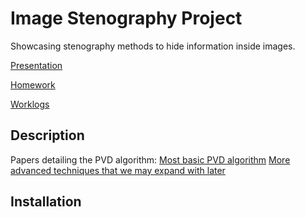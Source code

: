 # Image Stenography Project 

Showcasing stenography methods to hide information inside images.  

[Presentation](PRESENTATION.md)

[Homework](HOMEWORK.md)

[Worklogs](WORKLOG.md)

## Description

Papers detailing the PVD algorithm:
[Most basic PVD algorithm](https://www.sciencedirect.com/science/article/pii/S0167865502004026)
[More advanced techniques that we may expand with later](https://royalsocietypublishing.org/doi/10.1098/rsos.161066)

## Installation

